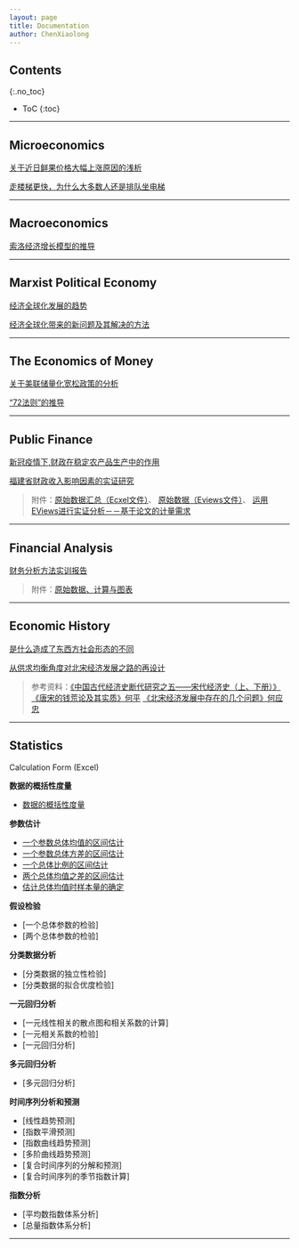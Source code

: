 ```yaml
---
layout: page
title: Documentation
author: ChenXiaolong
---
```


## Contents
{:.no_toc}

* ToC
{:toc}

---

## Microeconomics

[关于近日鲜果价格大幅上涨原因的浅析](http://chenxiaolong2019.github.io/ed/document/关于近日鲜果价格大幅上涨原因的浅析.pdf)

[走楼梯更快，为什么大多数人还是排队坐电梯](http://chenxiaolong2019.github.io/ed/document/走楼梯更快为什么大多数人还是排队坐电梯.pdf)

---

## Macroeconomics

[索洛经济增长模型的推导](http://chenxiaolong2019.github.io/ed/document/索洛经济增长模型的推导.md)

---

## Marxist Political Economy

[经济全球化发展的趋势](http://chenxiaolong2019.github.io/ed/document/经济全球化发展的趋势.pdf)

[经济全球化带来的新问题及其解决的方法](http://chenxiaolong2019.github.io/ed/document/经济全球化带来的新问题及其解决的方法.pdf)

---

## The Economics of Money

[关于美联储量化宽松政策的分析](http://chenxiaolong2019.github.io/ed/document/关于美联储量化宽松政策的分析.pdf)

[“72法则”的推导](http://chenxiaolong2019.github.io/ed/document/72法则的推导.md)

---

## Public Finance
[新冠疫情下,财政在稳定农产品生产中的作用](http://chenxiaolong2019.github.io/ed/document/在新冠疫情下财政在稳定农产品生产中的作用.pdf)

[福建省财政收入影响因素的实证研究](http://chenxiaolong2019.github.io/ed/document/福建省财政收入影响因素的实证研究.pdf)
> 附件：[原始数据汇总（Ecxel文件）](http://chenxiaolong2019.github.io/ed/document/福建省财政收入影响因素的实证研究_数据汇总.xlsx)、
[原始数据（Eviews文件）](http://chenxiaolong2019.github.io/ed/document/财政收入原始数据（未取对数）.WF1)、
[运用EViews进行实证分析－－基于论文的计量需求](http://chenxiaolong2019.github.io/ed/document/运用EViews进行实证分析－－基于论文的计量需求%20.doc)

---

## Financial Analysis

[财务分析方法实训报告](http://chenxiaolong2019.github.io/ed/document/财务分析方法实训报告.pdf)
> 附件：[原始数据、计算与图表](http://chenxiaolong2019.github.io/ed/document/Financial_analysis_report/财务分析计算与图表.rar)

---

## Economic History 
[是什么造成了东西方社会形态的不同](http://chenxiaolong2019.github.io/ed/document/是什么造成了东西方社会形态的不同.pdf)

[从供求均衡角度对北宋经济发展之路的再设计](http://chenxiaolong2019.github.io/ed/document/从供求均衡角度对北宋经济发展之路的再设计.pdf)
> 参考资料：[《中国古代经济史断代研究之五——宋代经济史（上、下册）》](http://chenxiaolong2019.github.io/ed/document/中国古代经济史断代研究之五_宋代经济史（上_下册）.pdf)
> [《唐宋的钱荒论及其实质》何平](http://chenxiaolong2019.github.io/ed/document/唐宋的_钱荒论_及其实质_何平.pdf)
> [《北宋经济发展中存在的几个问题》何应忠](http://chenxiaolong2019.github.io/ed/document/北宋经济发展中存在的几个问题_何应忠.pdf)

---

## Statistics
Calculation Form (Excel)

**数据的概括性度量**
- [数据的概括性度量]()

**参数估计**
- [一个参数总体均值的区间估计]()
- [一个参数总体方差的区间估计]()
- [一个总体比例的区间估计]()
- [两个总体均值之差的区间估计]()
- [估计总体均值时样本量的确定]()

**假设检验**
- [一个总体参数的检验]
- [两个总体参数的检验]

**分类数据分析**
- [分类数据的独立性检验]
- [分类数据的拟合优度检验]

**一元回归分析**
- [一元线性相关的散点图和相关系数的计算]
- [一元相关系数的检验]
- [一元回归分析]

**多元回归分析**
- [多元回归分析]

**时间序列分析和预测**
- [线性趋势预测]
- [指数平滑预测]
- [指数曲线趋势预测]
- [多阶曲线趋势预测]
- [复合时间序列的分解和预测]
- [复合时间序列的季节指数计算]

**指数分析**
- [平均数指数体系分析]
- [总量指数体系分析]
---
